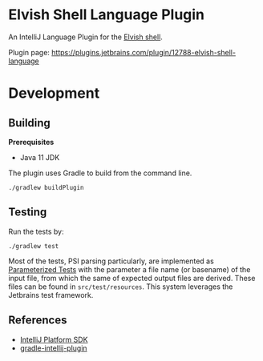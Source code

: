 # Elvish Shell Language Plugin

An IntelliJ Language Plugin for the [Elvish shell](https://elv.sh).

Plugin page: https://plugins.jetbrains.com/plugin/12788-elvish-shell-language

# Development

## Building

**Prerequisites**
* Java 11 JDK

The plugin uses Gradle to build from the command line. 

```shell
./gradlew buildPlugin
```

## Testing

Run the tests by:
```shell
./gradlew test
```

Most of the tests, PSI parsing particularly, are implemented as [Parameterized Tests](https://junit.org/junit5/docs/current/user-guide/#writing-tests-parameterized-tests) 
with the parameter a file name (or basename) of the input file, from which the same of expected output files are derived. 
These files can be found in `src/test/resources`. This system leverages the Jetbrains test framework.

## References

* [IntelliJ Platform SDK](https://jetbrains.org/intellij/sdk/docs/intro/welcome.html)
* [gradle-intellij-plugin](https://github.com/JetBrains/gradle-intellij-plugin/)

